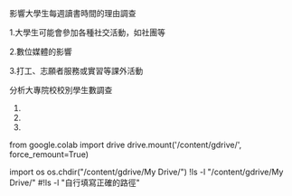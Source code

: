 影響大學生每週讀書時間的理由調查

1.大學生可能會參加各種社交活動，如社團等

2.數位媒體的影響

3.打工、志願者服務或實習等課外活動

分析大專院校校別學生數調查

1.

2.

3.

from google.colab import drive
drive.mount('/content/gdrive/', force_remount=True)

import os
os.chdir("/content/gdrive/My Drive/")
!ls -l "/content/gdrive/My Drive/"
#!ls -l "自行填寫正確的路徑"
